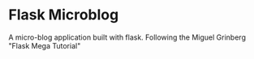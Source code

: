 # Flask Microblog
A micro-blog application built with flask.
Following the Miguel Grinberg "Flask Mega Tutorial"
